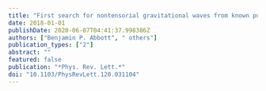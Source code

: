 ```yaml
---
title: "First search for nontensorial gravitational waves from known pulsars"
date: 2018-01-01
publishDate: 2020-06-07T04:41:37.998386Z
authors: ["Benjamin P. Abbott", " others"]
publication_types: ["2"]
abstract: ""
featured: false
publication: "*Phys. Rev. Lett.*"
doi: "10.1103/PhysRevLett.120.031104"
---
```


